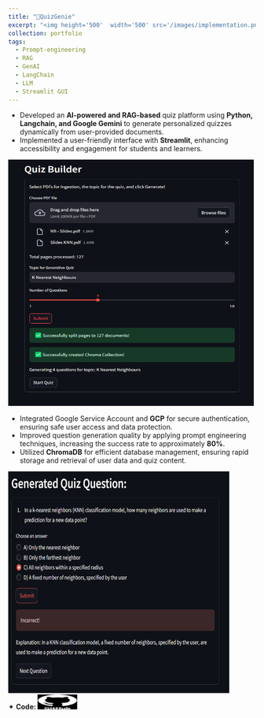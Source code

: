 ```yaml
---
title: "🧞QuizGenie"
excerpt: "<img height='500'  width='500' src='/images/implementation.png'>"
collection: portfolio
tags: 
  - Prompt-engineering
  - RAG
  - GenAI
  - LangChain
  - LLM
  - Streamlit GUI
---
```


* Developed an **AI-powered and RAG-based** quiz platform using **Python, Langchain, and Google Gemini** to generate personalized quizzes dynamically from user-provided documents.
* Implemented a user-friendly interface with **Streamlit**, enhancing accessibility and engagement for students and learners.

<img height="500" width="500" src="/images/pdf_input.png" style="cursor: crosshair;">
  
* Integrated Google Service Account and **GCP** for secure authentication, ensuring safe user access and data protection.
* Improved question generation quality by applying prompt engineering techniques, increasing the success rate to approximately **80%**.
* Utilized **ChromaDB** for efficient database management, ensuring rapid storage and retrieval of user data and quiz content.

<img height="450" width="450" src="/images/generated_question.png" style="cursor: crosshair;">

<div class="flexcontainer">
<div>
      <span>✦ <strong>Code:</strong></span> <a href="https://github.com/SudarshanaSRao/QuizGenie" target="_blank" onclick="trackOutboundLink(this);">
    <img class="pulse" height="30px" src="/images/github-logo-git-hub-icon-with-text-on-white-and-black-background-free-vector.jpg" width="80px">
  </a>
</div>
</div>
<style>
@keyframes pulse {
  0% {
    transform: scale(1);
  }
  50% {
    transform: scale(1.05);
  }
  100% {
    transform: scale(1);
  }
}
.pulse {
  animation: pulse 2s infinite ease-in-out;
}
  </style>

